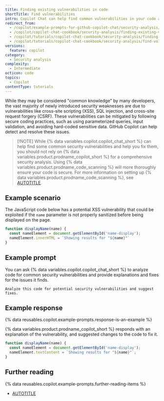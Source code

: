 ```yaml
---
title: Finding existing vulnerabilities in code
shortTitle: Find vulnerabilities
intro: Copilot Chat can help find common vulnerabilities in your code and suggest fixes.
redirect_from:
  - /copilot/example-prompts-for-github-copilot-chat/security-analysis/finding-existing-vulnerabilities-in-code
  - /copilot/copilot-chat-cookbook/security-analysis/finding-existing-vulnerabilities-in-code
  - /copilot/tutorials/copilot-chat-cookbook/security-analysis/finding-existing-vulnerabilities-in-code
  - /copilot/tutorials/copilot-chat-cookbook/security-analysis/find-vulnerabilities
versions:
  feature: copilot
category:
  - Security analysis
complexity:
  - Intermediate
octicon: code
topics:
  - Copilot
contentType: tutorials
---
```


While they may be considered "common knowledge" by many developers, the vast majority of newly introduced security weaknesses are due to vulnerabilities like cross-site scripting (XSS), SQL injection, and cross-site request forgery (CSRF). These vulnerabilities can be mitigated by following secure coding practices, such as using parameterized queries, input validation, and avoiding hard-coded sensitive data. GitHub Copilot can help detect and resolve these issues.

> [!NOTE] While {% data variables.copilot.copilot_chat_short %} can help find some common security vulnerabilities and help you fix them, you should not rely on {% data variables.product.prodname_copilot_short %} for a comprehensive security analysis. Using {% data variables.product.prodname_code_scanning %} will more thoroughly ensure your code is secure. For more information on setting up {% data variables.product.prodname_code_scanning %}, see [AUTOTITLE](/code-security/code-scanning/enabling-code-scanning/configuring-default-setup-for-code-scanning).

## Example scenario

The JavaScript code below has a potential XSS vulnerability that could be exploited if the `name` parameter is not properly sanitized before being displayed on the page.

```javascript
function displayName(name) {
  const nameElement = document.getElementById('name-display');
  nameElement.innerHTML = `Showing results for "${name}"`
}
```

## Example prompt

You can ask {% data variables.copilot.copilot_chat_short %} to analyze code for common security vulnerabilities and provide explanations and fixes for the issues it finds.

`Analyze this code for potential security vulnerabilities and suggest fixes.`

## Example response

{% data reusables.copilot.example-prompts.response-is-an-example %}

{% data variables.product.prodname_copilot_short %} responds with an explanation of the vulnerability, and suggested changes to the code to fix it.

```javascript
function displayName(name) {
  const nameElement = document.getElementById('name-display');
  nameElement.textContent = `Showing results for "${name}"`;
}
```

## Further reading

{% data reusables.copilot.example-prompts.further-reading-items %}
* [AUTOTITLE](/code-security/code-scanning/introduction-to-code-scanning/about-code-scanning)
